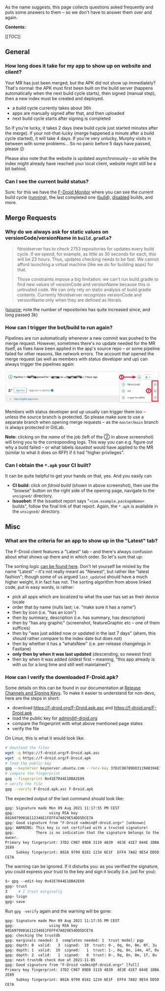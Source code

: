 As the name suggests, this page collects questions asked frequently and puts some answers to them – so we don't have to answer them over and again.

**Contents:**

[[_TOC_]]

## General
### How long does it take for my app to show up on website and client?
Your MR has just been merged, but the APK did not show up immediately? That's normal: the APK must first been built on the build server (happens automatically when the next build cycle starts), then signed (manual step), then a new index must be created and deployed.

* a build cycle currently takes about 36h
* apps are manually signed after that, and then uploaded
* next build cycle starts after signing is completed

So if you're lucky, it takes 2 days (new build cycle just started minutes after the merge). If your not-that-lucky (merge happened a minute after a build cycle started), it will take 4 days. If you're very unlucky, Murphy visits in between with some problems… So no panic before 5 days have passed, please :wink:

Please also note that the website is updated asynchronously – so while the index might already have reached your local client, website might still be a bit behind.


### Can I see the current build status?
Sure: for this we have the [F-Droid Monitor](https://monitor.f-droid.org/builds) where you can see the current build cycle ([running](https://monitor.f-droid.org/builds/running)), the last completed one ([build](https://monitor.f-droid.org/builds/build)), [disabled](https://monitor.f-droid.org/builds/disabled) builds, and more.

## Merge Requests
### Why do we always ask for static values on versionCode/versionName in `build.gradle`?
> fdroidserver has to check 2753 repositories for updates every build cycle. If we spend, for example, as little as 30 seconds for each, this will be 23 hours. Thus, updates checking needs to be fast. We cannot afford launching a virtual machine (like we do for building apps) for that.
>
> Those constraints impose a big limitation: we can't run build.gradle to find new values of versionCode and versionName because this is untrusted code. We can only rely on static analysis of build.gradle contents. Currently fdroidserver recognizes versionCode and versionName only when they are defined as literals.

([source](https://gitlab.com/fdroid/fdroiddata/-/merge_requests/6570#note_353356522); note the number of repositories has quite increased since, and long passed 3k)

### How can I trigger the bot/build to run again?
Pipelines are run automatically whenever a new commit was pushed to the merge request. However, sometimes there's no update needed for the MR itself, as fixes have been applied in the app's source repo – or some pipeline failed for other reasons, like network errors. The account that opened the merge request (as well as members with status developer and up) can always trigger the pipelines again:

![image](uploads/fd7c1a2a6514c617de8cf396b98f7611/image.png)

Members with status developer and up usually can trigger them too – unless the source branch is protected. So please make sure to use a separate branch when opening merge requests – as the `master`/`main` branch is always protected in GitLab.

**Note:** clicking on the *name* of the job (left of the ② in above screenshot) will bring you to the corresponding logs. This way you can e.g. figure out why a build failed – or what labels *issuebot* would have applied to the MR (similar to what it does on RFP) if it had "higher privileges".

### Can I obtain the `*.apk` your CI built?
It can be quite helpful to get your hands on that, yes. And you easily can

* **CI build:** click on *fdroid build* (shown in above screenshot), then use the "browse" button on the right side of the opening page, navigate to the `unsigned/` directory.
* **Issuebot:** If the issuebot report says "`<com.example.packageName>` builds", follow the final link of that report. Again, the `*.apk` is available in the `unsigned/` directory.


## Misc
### What are the criteria for an app to show up in the "Latest" tab?
The F-Droid client features a "Latest" tab – and there's always confusion about what shows up there and in which order. So let's sum that up:

The sorting logic [can be found here](https://gitlab.com/fdroid/fdroidclient/-/merge_requests/971/diffs#fbc34fe643b953bd45f1cc19fc874453c683b074_854_865). Don't let yourself be misled by the name "Latest" – it's not really meant as "Newest", but rather like "latest fashion"; though some of us argued `last_updated` should have a much higher weight, it in fact has not. The sorting algorithm from above linked code, put in easy words, is rather:

* pick all apps which are localized to what the user has set as their device locale
* order that by name (nulls last; i.e. "make sure it has a name")
* then by icon (i.e. "has an icon")
* then by summary, description (i.e. has summary, has description)
* then by "has any graphic" (screenshot, featureGraphic etc – one of them suffices)
* then by "was just added now or updated in the last 7 days" (ahem, this should rather compare to the index date but does not)
* then by whether it has a "whatsNew" (i.e. per-release changelogs in Fastlane)
* **only then by when it was last updated** (descending, so newest first)
* then by when it was added (oldest first – meaning, "this app already is with us for a long time and still well maintained")

### How can I verify the downloaded F-Droid.apk?
Some details on this can be found in our documentation at [Release Channels and Signing Keys](https://f-droid.org/docs/Release_Channels_and_Signing_Keys/). To make it easier to understand for non-devs, here are the steps in short:

* download https://f-droid.org/F-Droid.apk.asc and https://f-droid.org/F-Droid.apk
* load the public key for admin@f-droid.org
* compare the fingerprint with what above mentioned page states
* verify the file

On Linux, this is what it would look like:

```bash
# download the files
wget -q https://f-droid.org/F-Droid.apk.asc
wget -q https://f-droid.org/F-Droid.apk
# load the public key
gpg --keyserver keyserver.ubuntu.com --recv-key 37D2C98789D8311948394E3E41E7044E1DBA2E89
# compare the fingerprint
gpg --fingerprint 0x41E7044E1DBA2E89
# verify the file
gpg --verify F-Droid.apk.asc F-Droid.apk
```

The expected output of the last command should look like:

```
gpg: Signature made Mon 09 Aug 2021 11:17:55 PM CEST
gpg:                using RSA key 802A9799016112346E1FEFF47A029E54DD5DCE7A
gpg: Good signature from "F-Droid <admin@f-droid.org>" [unknown]
gpg: WARNING: This key is not certified with a trusted signature!
gpg:          There is no indication that the signature belongs to the owner.
Primary key fingerprint: 37D2 C987 89D8 3119 4839  4E3E 41E7 044E 1DBA 2E89
     Subkey fingerprint: 802A 9799 0161 1234 6E1F  EFF4 7A02 9E54 DD5D CE7A
```

The warning can be ignored. If it disturbs you: as you verified the signature, you could express your trust to the key and sign it locally (i.e. just for you):

```bash
$> gpg --edit-key 0x41E7044E1DBA2E89
gpg> trust
3     # I trust marginally
gpg> lsign
gpg> save
```

Run `gpg -verify` again and the warning will be gone:

```
gpg: Signature made Mon 09 Aug 2021 11:17:55 PM CEST
gpg:                using RSA key 802A9799016112346E1FEFF47A029E54DD5DCE7A
gpg: checking the trustdb
gpg: marginals needed: 3  completes needed: 1  trust model: pgp
gpg: depth: 0  valid:   3  signed:  19  trust: 0-, 0q, 0n, 0m, 0f, 3u
gpg: depth: 1  valid:  19  signed:   1  trust: 1-, 0q, 0n, 14m, 4f, 0u
gpg: depth: 2  valid:   1  signed:   0  trust: 0-, 0q, 0n, 0m, 1f, 0u
gpg: next trustdb check due at 2021-11-05
gpg: Good signature from "F-Droid <admin@f-droid.org>" [full]
Primary key fingerprint: 37D2 C987 89D8 3119 4839  4E3E 41E7 044E 1DBA 2E89
     Subkey fingerprint: 802A 9799 0161 1234 6E1F  EFF4 7A02 9E54 DD5D CE7A
```
